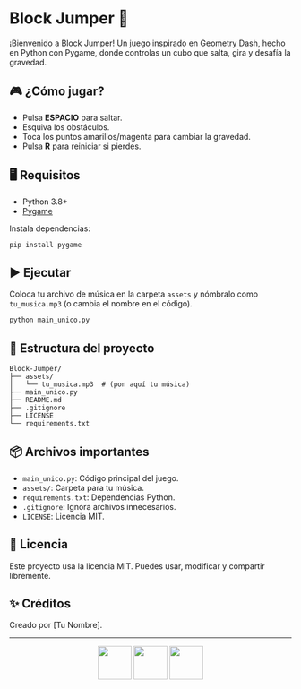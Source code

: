 # Block Jumper 🚀

¡Bienvenido a Block Jumper! Un juego inspirado en Geometry Dash, hecho en Python con Pygame, donde controlas un cubo que salta, gira y desafía la gravedad.

## 🎮 ¿Cómo jugar?
- Pulsa **ESPACIO** para saltar.
- Esquiva los obstáculos.
- Toca los puntos amarillos/magenta para cambiar la gravedad.
- Pulsa **R** para reiniciar si pierdes.

## 🖥️ Requisitos
- Python 3.8+
- [Pygame](https://www.pygame.org/)

Instala dependencias:
```bash
pip install pygame
```

## ▶️ Ejecutar
Coloca tu archivo de música en la carpeta `assets` y nómbralo como `tu_musica.mp3` (o cambia el nombre en el código).

```bash
python main_unico.py
```

## 📁 Estructura del proyecto
```
Block-Jumper/
├── assets/
│   └── tu_musica.mp3  # (pon aquí tu música)
├── main_unico.py
├── README.md
├── .gitignore
├── LICENSE
└── requirements.txt
```

## 📦 Archivos importantes
- `main_unico.py`: Código principal del juego.
- `assets/`: Carpeta para tu música.
- `requirements.txt`: Dependencias Python.
- `.gitignore`: Ignora archivos innecesarios.
- `LICENSE`: Licencia MIT.

## 📝 Licencia
Este proyecto usa la licencia MIT. Puedes usar, modificar y compartir libremente.

## ✨ Créditos
Creado por [Tu Nombre].

---

<p align="center">
  <img src="https://em-content.zobj.net/source/microsoft-teams/363/video-game_1f3ae.png" width="60"/>
  <img src="https://em-content.zobj.net/source/microsoft-teams/363/rocket_1f680.png" width="60"/>
  <img src="https://em-content.zobj.net/source/microsoft-teams/363/star_2b50.png" width="60"/>
</p>
